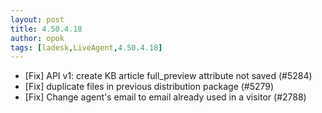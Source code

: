 ```yaml
---
layout: post
title: 4.50.4.18
author: opok
tags: [ladesk,LiveAgent,4.50.4.18]
---
```


- [Fix] API v1: create KB article full_preview attribute not saved (#5284)
- [Fix] duplicate files in previous distribution package (#5279)
- [Fix] Change agent's email to email already used in a visitor (#2788)
